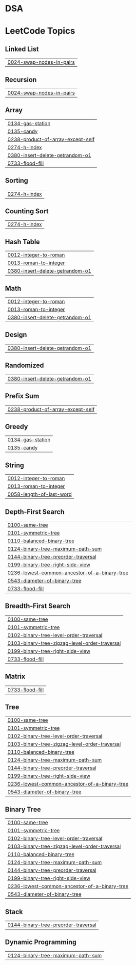 # DSA
<!---LeetCode Topics Start-->
# LeetCode Topics
## Linked List
|  |
| ------- |
| [0024-swap-nodes-in-pairs](https://github.com/sunnyteotia/DSA/tree/master/0024-swap-nodes-in-pairs) |
## Recursion
|  |
| ------- |
| [0024-swap-nodes-in-pairs](https://github.com/sunnyteotia/DSA/tree/master/0024-swap-nodes-in-pairs) |
## Array
|  |
| ------- |
| [0134-gas-station](https://github.com/sunnyteotia/DSA/tree/master/0134-gas-station) |
| [0135-candy](https://github.com/sunnyteotia/DSA/tree/master/0135-candy) |
| [0238-product-of-array-except-self](https://github.com/sunnyteotia/DSA/tree/master/0238-product-of-array-except-self) |
| [0274-h-index](https://github.com/sunnyteotia/DSA/tree/master/0274-h-index) |
| [0380-insert-delete-getrandom-o1](https://github.com/sunnyteotia/DSA/tree/master/0380-insert-delete-getrandom-o1) |
| [0733-flood-fill](https://github.com/sunnyteotia/DSA/tree/master/0733-flood-fill) |
## Sorting
|  |
| ------- |
| [0274-h-index](https://github.com/sunnyteotia/DSA/tree/master/0274-h-index) |
## Counting Sort
|  |
| ------- |
| [0274-h-index](https://github.com/sunnyteotia/DSA/tree/master/0274-h-index) |
## Hash Table
|  |
| ------- |
| [0012-integer-to-roman](https://github.com/sunnyteotia/DSA/tree/master/0012-integer-to-roman) |
| [0013-roman-to-integer](https://github.com/sunnyteotia/DSA/tree/master/0013-roman-to-integer) |
| [0380-insert-delete-getrandom-o1](https://github.com/sunnyteotia/DSA/tree/master/0380-insert-delete-getrandom-o1) |
## Math
|  |
| ------- |
| [0012-integer-to-roman](https://github.com/sunnyteotia/DSA/tree/master/0012-integer-to-roman) |
| [0013-roman-to-integer](https://github.com/sunnyteotia/DSA/tree/master/0013-roman-to-integer) |
| [0380-insert-delete-getrandom-o1](https://github.com/sunnyteotia/DSA/tree/master/0380-insert-delete-getrandom-o1) |
## Design
|  |
| ------- |
| [0380-insert-delete-getrandom-o1](https://github.com/sunnyteotia/DSA/tree/master/0380-insert-delete-getrandom-o1) |
## Randomized
|  |
| ------- |
| [0380-insert-delete-getrandom-o1](https://github.com/sunnyteotia/DSA/tree/master/0380-insert-delete-getrandom-o1) |
## Prefix Sum
|  |
| ------- |
| [0238-product-of-array-except-self](https://github.com/sunnyteotia/DSA/tree/master/0238-product-of-array-except-self) |
## Greedy
|  |
| ------- |
| [0134-gas-station](https://github.com/sunnyteotia/DSA/tree/master/0134-gas-station) |
| [0135-candy](https://github.com/sunnyteotia/DSA/tree/master/0135-candy) |
## String
|  |
| ------- |
| [0012-integer-to-roman](https://github.com/sunnyteotia/DSA/tree/master/0012-integer-to-roman) |
| [0013-roman-to-integer](https://github.com/sunnyteotia/DSA/tree/master/0013-roman-to-integer) |
| [0058-length-of-last-word](https://github.com/sunnyteotia/DSA/tree/master/0058-length-of-last-word) |
## Depth-First Search
|  |
| ------- |
| [0100-same-tree](https://github.com/sunnyteotia/DSA/tree/master/0100-same-tree) |
| [0101-symmetric-tree](https://github.com/sunnyteotia/DSA/tree/master/0101-symmetric-tree) |
| [0110-balanced-binary-tree](https://github.com/sunnyteotia/DSA/tree/master/0110-balanced-binary-tree) |
| [0124-binary-tree-maximum-path-sum](https://github.com/sunnyteotia/DSA/tree/master/0124-binary-tree-maximum-path-sum) |
| [0144-binary-tree-preorder-traversal](https://github.com/sunnyteotia/DSA/tree/master/0144-binary-tree-preorder-traversal) |
| [0199-binary-tree-right-side-view](https://github.com/sunnyteotia/DSA/tree/master/0199-binary-tree-right-side-view) |
| [0236-lowest-common-ancestor-of-a-binary-tree](https://github.com/sunnyteotia/DSA/tree/master/0236-lowest-common-ancestor-of-a-binary-tree) |
| [0543-diameter-of-binary-tree](https://github.com/sunnyteotia/DSA/tree/master/0543-diameter-of-binary-tree) |
| [0733-flood-fill](https://github.com/sunnyteotia/DSA/tree/master/0733-flood-fill) |
## Breadth-First Search
|  |
| ------- |
| [0100-same-tree](https://github.com/sunnyteotia/DSA/tree/master/0100-same-tree) |
| [0101-symmetric-tree](https://github.com/sunnyteotia/DSA/tree/master/0101-symmetric-tree) |
| [0102-binary-tree-level-order-traversal](https://github.com/sunnyteotia/DSA/tree/master/0102-binary-tree-level-order-traversal) |
| [0103-binary-tree-zigzag-level-order-traversal](https://github.com/sunnyteotia/DSA/tree/master/0103-binary-tree-zigzag-level-order-traversal) |
| [0199-binary-tree-right-side-view](https://github.com/sunnyteotia/DSA/tree/master/0199-binary-tree-right-side-view) |
| [0733-flood-fill](https://github.com/sunnyteotia/DSA/tree/master/0733-flood-fill) |
## Matrix
|  |
| ------- |
| [0733-flood-fill](https://github.com/sunnyteotia/DSA/tree/master/0733-flood-fill) |
## Tree
|  |
| ------- |
| [0100-same-tree](https://github.com/sunnyteotia/DSA/tree/master/0100-same-tree) |
| [0101-symmetric-tree](https://github.com/sunnyteotia/DSA/tree/master/0101-symmetric-tree) |
| [0102-binary-tree-level-order-traversal](https://github.com/sunnyteotia/DSA/tree/master/0102-binary-tree-level-order-traversal) |
| [0103-binary-tree-zigzag-level-order-traversal](https://github.com/sunnyteotia/DSA/tree/master/0103-binary-tree-zigzag-level-order-traversal) |
| [0110-balanced-binary-tree](https://github.com/sunnyteotia/DSA/tree/master/0110-balanced-binary-tree) |
| [0124-binary-tree-maximum-path-sum](https://github.com/sunnyteotia/DSA/tree/master/0124-binary-tree-maximum-path-sum) |
| [0144-binary-tree-preorder-traversal](https://github.com/sunnyteotia/DSA/tree/master/0144-binary-tree-preorder-traversal) |
| [0199-binary-tree-right-side-view](https://github.com/sunnyteotia/DSA/tree/master/0199-binary-tree-right-side-view) |
| [0236-lowest-common-ancestor-of-a-binary-tree](https://github.com/sunnyteotia/DSA/tree/master/0236-lowest-common-ancestor-of-a-binary-tree) |
| [0543-diameter-of-binary-tree](https://github.com/sunnyteotia/DSA/tree/master/0543-diameter-of-binary-tree) |
## Binary Tree
|  |
| ------- |
| [0100-same-tree](https://github.com/sunnyteotia/DSA/tree/master/0100-same-tree) |
| [0101-symmetric-tree](https://github.com/sunnyteotia/DSA/tree/master/0101-symmetric-tree) |
| [0102-binary-tree-level-order-traversal](https://github.com/sunnyteotia/DSA/tree/master/0102-binary-tree-level-order-traversal) |
| [0103-binary-tree-zigzag-level-order-traversal](https://github.com/sunnyteotia/DSA/tree/master/0103-binary-tree-zigzag-level-order-traversal) |
| [0110-balanced-binary-tree](https://github.com/sunnyteotia/DSA/tree/master/0110-balanced-binary-tree) |
| [0124-binary-tree-maximum-path-sum](https://github.com/sunnyteotia/DSA/tree/master/0124-binary-tree-maximum-path-sum) |
| [0144-binary-tree-preorder-traversal](https://github.com/sunnyteotia/DSA/tree/master/0144-binary-tree-preorder-traversal) |
| [0199-binary-tree-right-side-view](https://github.com/sunnyteotia/DSA/tree/master/0199-binary-tree-right-side-view) |
| [0236-lowest-common-ancestor-of-a-binary-tree](https://github.com/sunnyteotia/DSA/tree/master/0236-lowest-common-ancestor-of-a-binary-tree) |
| [0543-diameter-of-binary-tree](https://github.com/sunnyteotia/DSA/tree/master/0543-diameter-of-binary-tree) |
## Stack
|  |
| ------- |
| [0144-binary-tree-preorder-traversal](https://github.com/sunnyteotia/DSA/tree/master/0144-binary-tree-preorder-traversal) |
## Dynamic Programming
|  |
| ------- |
| [0124-binary-tree-maximum-path-sum](https://github.com/sunnyteotia/DSA/tree/master/0124-binary-tree-maximum-path-sum) |
<!---LeetCode Topics End-->